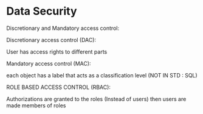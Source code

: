 # Data Security
Discretionary and Mandatory access control:

Discretionary access control (DAC):

User has access rights to different parts

Mandatory access control (MAC):

each object has a label that acts as a classification level (NOT IN STD : SQL)

ROLE BASED ACCESS CONTROL (RBAC):

Authorizations are granted to the roles (Instead of users) then users are made members of roles